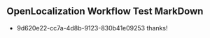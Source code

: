## OpenLocalization Workflow Test MarkDown
* 9d620e22-cc7a-4d8b-9123-830b41e09253 thanks!

<!--HONumber=Aug16_HO4-->


